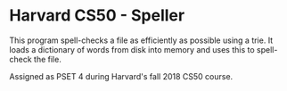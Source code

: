 # Harvard CS50 - Speller
This program spell-checks a file as efficiently as possible using a trie. It loads a dictionary of words from disk into memory and uses this to spell-check the file.

Assigned as PSET 4 during Harvard's fall 2018 CS50 course.
